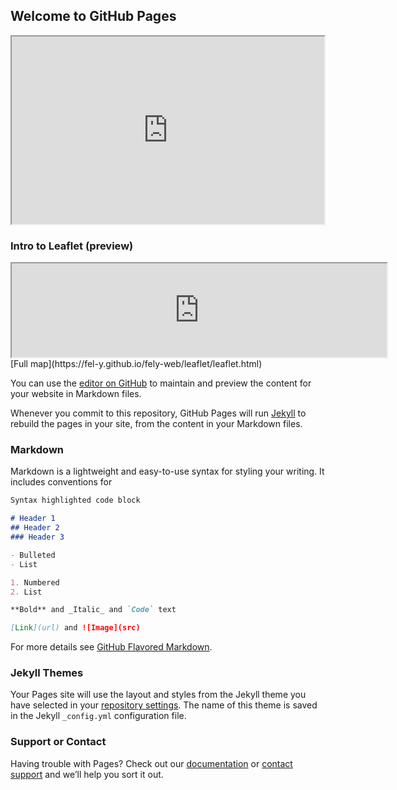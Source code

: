 ## Welcome to GitHub Pages
<iframe src="https://fel-y.github.io/fely-web/test-sketch.html" height="300" width="500"></iframe>

### Intro to Leaflet (preview)
<iframe src="https://fel-y.github.io/fely-web/leaflet/leaflet.html" width="600"></iframe>
[Full map](https://fel-y.github.io/fely-web/leaflet/leaflet.html)

You can use the [editor on GitHub](https://github.com/fel-y/fely-web/edit/main/README.md) to maintain and preview the content for your website in Markdown files.

Whenever you commit to this repository, GitHub Pages will run [Jekyll](https://jekyllrb.com/) to rebuild the pages in your site, from the content in your Markdown files.

### Markdown

Markdown is a lightweight and easy-to-use syntax for styling your writing. It includes conventions for

```markdown
Syntax highlighted code block

# Header 1
## Header 2
### Header 3

- Bulleted
- List

1. Numbered
2. List

**Bold** and _Italic_ and `Code` text

[Link](url) and ![Image](src)
```

For more details see [GitHub Flavored Markdown](https://guides.github.com/features/mastering-markdown/).

### Jekyll Themes

Your Pages site will use the layout and styles from the Jekyll theme you have selected in your [repository settings](https://github.com/fel-y/fely-web/settings). The name of this theme is saved in the Jekyll `_config.yml` configuration file.

### Support or Contact

Having trouble with Pages? Check out our [documentation](https://docs.github.com/categories/github-pages-basics/) or [contact support](https://support.github.com/contact) and we’ll help you sort it out.
